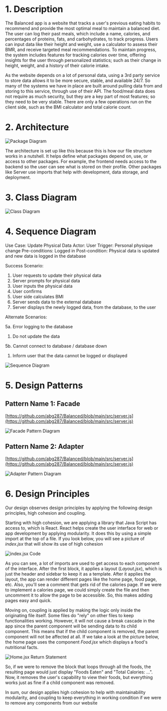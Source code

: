 # 1. Description

The Balanced app is a website that tracks a user's previous eating habits to recommend and provide the most optimal meal to maintain a balanced diet. The user can log their past meals, which include a name, calories, and percentages of proteins, fats, and carbohydrates, to track progress. Users can input data like their height and weight, use a calculator to assess their BMR, and receive targeted meal recommendations. To maintain progress, the system includes features for tracking calories over time, offering insights for the user through personalized statistics; such as their change in height, weight, and a history of their calorie intake.

As the website depends on a lot of personal data, using a 3rd party service to store data allows it to be more secure, stable, and available 24/7. So many of the systems we have in place are built around pulling data from and storing to this service, through use of their API. The food/meal data does not require as much security, but they are a key part of most features; so they need to be very stable. There are only a few operations run on the client side, such as the BMI calculator and total calorie count.

# 2. Architecture

![Package Diagram](./images/D5_2.jpg)

The architecture is set up like this because this is how our file structure works in a nutshell. It helps define what packages depend on, use, or access to other packages. For example, the frontend needs access to the backend so the user can see what is stored on their profile. Other packages like Server use imports that help with development, data storage, and deployment.

# 3. Class Diagram

![Class Diagram](./images/D5_3.jpg)

# 4. Sequence Diagram

Use Case: Update Physical Data
Actor: User
Trigger: Personal physique change
Pre-conditions: Logged in
Post-condition: Physical data is updated and new data is logged in the database

Success Scenario: 

1. User requests to update their physical data
2. Server prompts for physical data
3. User inputs the physical data
4. User confirms
5. User side calculates BMI
6. Server sends data to the external database
7. Server displays the newly logged data, from the database, to the user

Alternate Scenarios:

5a. Error logging to the database
1. Do not update the data

5b. Cannot connect to database / database down
1. Inform user that the data cannot be logged or displayed

![Sequence Diagram](./images/Sequence_Diagram.png)

# 5. Design Patterns

## Pattern Name 1: Facade

[https://github.com/abg287/Balanced/blob/main/src/server.js](https://github.com/abg287/Balanced/blob/main/src/server.js)

![Facade Pattern Diagram](./images/D5_5_1.jpg)

## Pattern Name 2: Adapter

[https://github.com/abg287/Balanced/blob/main/src/server.js](https://github.com/abg287/Balanced/blob/main/src/server.js)

![Adapter Pattern Diagram](./images/D5_5_2.jpg)

# 6. Design Principles

Our design observes design principles by applying the following design principles, high cohesion and coupling.

Starting with high cohesion, we are applying a library that Java Script has access to, which is React. React helps create the user interface for web or app development by applying modularity. It does this by using a simple import at the top of a file. If you look below, you will see a picture of *index.jsx* that will show its use of high cohesion

![index.jsx Code](./images/D5_6_1.png)

As you can see, a lot of imports are used to get access to each component of the interface. After the first block, it applies a layout (*Layout.jsx*), which is just the header and sidebar to keep it as a template. After it applies the layout, the app can render different pages like the home page, food page, etc. Also, you'll see a comment that gets rid of the calories page. If we were to implement a calories page, we could simply create the file and then uncomment it to allow the page to be accessible. So, this makes adding pages easy and quick.

Moving on, coupling is applied by making the logic only inside the originating file itself. Some files do "rely" on other files to keep functionalities working. However, it will not cause a break cascade in the app since the parent component will be sending data to its child component. This means that if the child component is removed, the parent component will not be affected at all. If we take a look at the picture below, the home page uses the component *Food.jsx* which displays a food's nutritional facts.

![Home.jsx Return Statement](./images/D5_6_2.png)

So, if we were to remove the block that loops through all the foods, the resulting page would just display "Foods Eaten" and "Total Calories: ...". Now, it removes the user's capability to view their foods, but everything works just as fine if a child component was removed.

In sum, our design applies high cohesion to help with maintainability modularity, and coupling to keep everything in working condition if we were to remove any components from our website
